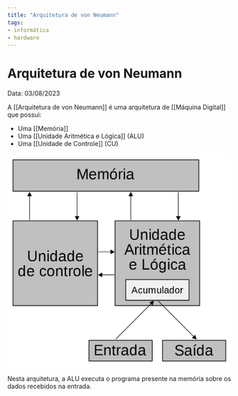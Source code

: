 ```yaml
---
title: "Arquitetura de von Neumann"
tags:
- informática
- hardware
---
```

# Arquitetura de von Neumann

Data: 03/08/2023

A [[Arquitetura de von Neumann]] é uma arquitetura de [[Máquina Digital]] que possui:

- Uma [[Memória]]
- Uma [[Unidade Aritmética e Lógica]] (ALU)
- Uma [[Unidade de Controle]] (CU)

![Arquitetura de von Neumann|250](notes/Imagens/Arquitetura_de_von_Neumann.png)

Nesta arquitetura, a ALU executa o programa presente na memória sobre os dados recebidos na entrada.